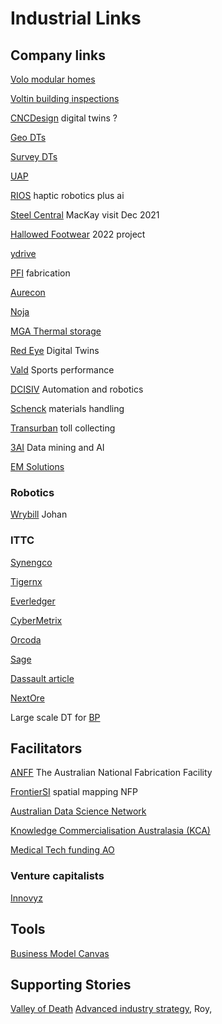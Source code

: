 # Industrial Links
<!-- Industrial contracts -->

## Company links
[Volo modular homes](http://www.volomodular.com.au/residential-modular-home/)

[Voltin building inspections](https://www.voltin.com.au/voltin-about-us/)

[CNCDesign](https://www.cncdesign.com.au/) digital twins ?

[Geo DTs](https://www.aamgroup.com/)

[Survey DTs](https://www.fugro.com/)

[UAP](https://cooperativeresearch.org.au/robot-artist-with-eyes-delivers-international-growth-for-aussie-company-and-creates-new-jobs-for-humans/)

[RIOS](https://www.rios.ai/) haptic robotics plus ai

[Steel Central](https://www.steelcentral.com.au/) MacKay visit Dec 2021

[Hallowed Footwear](https://hallowedfootwear.com.au/) 2022 project

[ydrive](http://ydrive.me/)

[PFI](https://www.pfi.com.au/) fabrication

[Aurecon](https://www.aurecongroup.com/)

[Noja](https://www.nojapower.com.au/)

[MGA Thermal storage](https://www.mgathermalstorage.com/about)

[Red Eye](https://www.redeye.co/) Digital Twins

[Vald](https://vald.com/#:~:text=VALD%20was%20established%20in%20January,%2C%20the%20NordBord%2C%20was%20conceived.) Sports performance 

[DCISIV](https://dcisiv.com.au/) Automation and robotics

[Schenck](https://www.schenckprocess.com/contact-support/office-contacts) materials handling

[Transurban](https://www.transurban.com/news/bridge-fun-run-raises-over-one-million) toll collecting 

[3AI](https://intersect.org.au/analytics/) Data mining and AI

[EM Solutions](https://www.emsolutions.com.au/)

### Robotics

[Wrybill](https://www.wrybillrobotics.com/) Johan

### ITTC
[Synengco](https://synengco.com/)

[Tigernx](https://www.tigernix.com/about-us)

[Everledger](https://everledger.io/resources/)

[CyberMetrix](https://cybermetrix.com.au/about_cybermetrix.html)

[Orcoda](https://orcoda.com/)

[Sage](https://www.sageautomation.com/)

[Dassault article ](https://www.forbes.com/sites/dassaultsystemes/2022/08/08/6-ways-contextual-data-can-drive-informed-decision-making-in-manufacturing/?sh=5797f82f47b7)

[NextOre](https://nextore.com.au/our-company/)

Large scale DT for [BP](https://discover.aveva.com/nurture-eatdt/video-aveva-digital-twin-delivers-transformational-value-to-bp)

## Facilitators
[ANFF](https://www.anff.org.au/) The Australian National Fabrication Facility

[FrontierSI](https://frontiersi.com.au/) spatial mapping NFP

[Australian Data Science Network](https://www.australiandatascience.net/)

[Knowledge Commercialisation Australasia (KCA)](https://techtransfer.org.au/about/)

[Medical Tech funding AO](https://www.aofoundation.org/who-we-are)

### Venture capitalists
[Innovyz](https://www.innovyz.com/australia)

## Tools
[Business Model Canvas](https://miro.com/app/board/o9J_l_ZGBKg=/?utm_campaign=Free%20Tools%20Download&utm_medium=email&_hsmi=135218566&_hsenc=p2ANqtz--H0vvrTVRYjtkhRYr98oUCnF0RVJWbmTTOSacHTUznCe60B8-a1ic4SC_B5J9RXinJc9H1pYux5fP3Kg6QxwcfJSsVH9BKMq93CviMKyr0CaMvvms&utm_content=135218566&utm_source=hs_automation)

## Supporting Stories
[Valley of Death](https://eig.org/dueling-theories-of-innovation/)
[Advanced industry strategy](https://www.innovationaus.com/can-australia-catch-up-in-the-race-for-advanced-industries/), Roy, 

